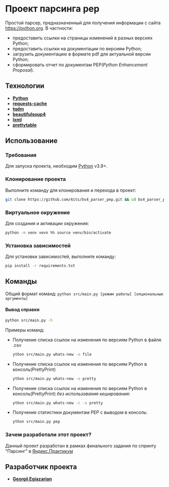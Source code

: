# Проект парсинга pep
Простой парсер, предназначенный для получения информации с сайта https://python.org. 
В частности:
- предоставить ссылки на страницы изменений в разных версиях Python;
- предоставить ссылки на документации по версиям Python;
- загрузить документацию в формате pdf для актуальной версии Python;
- сформировать отчет по документам PEP(_Python Enhancement Proposal_).

## Технологии
- [**Python**](https://docs.python.org/3.12/)
- [**requests-cache**](https://pypi.org/project/requests-cache/1.0.0/)
- [**tqdm**](https://pypi.org/project/tqdm/4.66.4/)
- [**beautifulsoup4**](https://pypi.org/project/beautifulsoup4/4.12.3/)
- [**lxml**](https://pypi.org/project/lxml/5.2.2/)
- [**prettytable**](https://pypi.org/project/prettytable/2.1.0/) 

## Использование

### Требования
Для запуска проекта, необходим [Python](https://www.python.org) v3.9+.

### Клонирование проекта
Выполните команду для клонирования и перехода в проект:
```bash
git clone https://github.com/4its/bs4_parser_pep.git && cd bs4_parser_pep
```

### Виртуальное окружение
Для создания и активации окружения:
```bash
python -m venv vevn %% source venv/bin/activate
```

### Установка зависимостей
Для установки зависимостей, выполните команду:
```bash
pip install -r requirements.txt
```

## Команды
Общий формат команд: `python src/main.py [режим работы] [опциональные аргументы]`

#### Вывод справки
```bash
python src/main.py -h
```
Примеры команд:
- Получение списка ссылок на изменения по версиям Python в файле .csv
    ```bash
    ython src/main.py whats-new -o file
    ```
- Получение списка ссылок на изменения по версиям Python в консоль(PrettyPrint)
    ```bash
    ython src/main.py whats-new -o pretty
    ```
- Получение списка ссылок на изменения по версиям Python в консоль(PrettyPrint) _без использования кеширования_:
    ```bash
    ython src/main.py whats-new -с -o pretty
    ```
- Получение статистики документам PEP c выводом в консоль:
    ```bash
    ython src/main.py pep
    ```

### Зачем разработали этот проект?
Данный проект разработан в рамках финального задания по спринту "Парсинг" в [Яндекс.Практикум](https://practicum.yandex.ru/python-developer-plus/)

## Разработчик проекта

- [**Georgii Egiazarian**](https://github.com/4its)
 